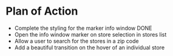 # Plan of Action

- Complete the styling for the marker info window DONE
- Open the info window marker on store selection in stores list
- Allow a user to search for the stores in a zip code
- Add a beautiful transition on the hover of an individual store
